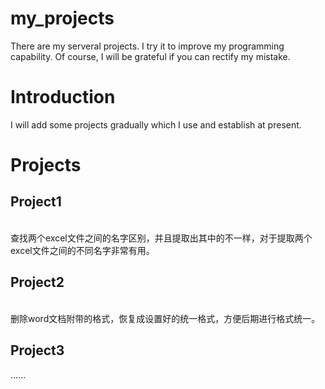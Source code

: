 # my_projects
There are my serveral projects. I try it to improve my programming capability. Of course, I will be grateful if you can rectify my mistake.

# Introduction
I will add some projects gradually which I use and establish at present.

# Projects
## Project1
<br>
查找两个excel文件之间的名字区别，并且提取出其中的不一样，对于提取两个excel文件之间的不同名字非常有用。

## Project2
<br>
删除word文档附带的格式，恢复成设置好的统一格式，方便后期进行格式统一。

## Project3

......

